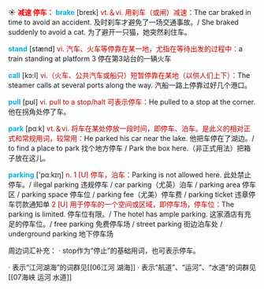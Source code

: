 ☀ <font color="red">**减速 停车：**</font>
<font color="sky blue">**brake**</font> [breɪk] 
<font color="#c00000">vt.＆vi. 用刹车（或闸）减速：</font>The car braked in time to avoid an accident. 及时刹车才避免了一场交通事故。/ She braked suddenly to avoid a cat. 为了避开一只猫，她突然刹住车。

<font color="sky blue">**stand**</font> [stænd] 
<font color="#c00000">vi. 汽车、火车等停靠在某一地，尤指在等待出发的过程中：</font>a train standing at platform 3 停在第3站台的一辆火车

<font color="sky blue">**call**</font> [kɔ:l] 
<font color="#c00000">vi.（火车、公共汽车或船只）短暂停靠在某地（以供人们上下）：</font>The steamer calls at several ports along the way. 汽船一路上停靠过好几个港口。 

<font color="sky blue">**pull**</font> [pʊl] 
<font color="#c00000">vi. pull to a stop/halt 可表示停车：</font>He pulled to a stop at the corner. 他在拐角处停了车。

<font color="sky blue">**park**</font> [pɑːk] 
<font color="#c00000">vt.＆vi. 将车在某处停放一段时间，即停车、泊车。是此义的相对正式和常规用词，较常用：</font>He parked his car near the lake. 他把车停在了湖边。/ to find a place to park 找个地方停车 / Park the box here.（非正式用法）把箱子放在这儿。

<font color="sky blue">**parking**</font> ['pɑːkɪŋ] 
<font color="#c00000">n. 1 [U] 停车，泊车：</font>Parking is not allowed here. 此处禁止停车。/ illegal parking 违规停车 / car parking（尤英）泊车 / parking area 停车区 / parking space 停车位 / parking fee（尤美）停车费 / parking ticket 违章停车罚款通知单 <font color="#c00000">2 [U] 用于停车的一个空间或区域，即停车场，停车位：</font>The parking is limited. 停车位有限。/ The hotel has ample parking. 这家酒店有充足的停车位。/ free parking 免费停车场 / street parking 街边泊车处 / underground parking 地下停车场

周边词汇补充：
· stop作为“停止”的基础用词，也可表示停车。

· 表示“江河湖海”的词群见[[06江河 湖海]]
· 表示“航道”、“运河”、“水道”的词群见[[07海峡 运河 水道]]
